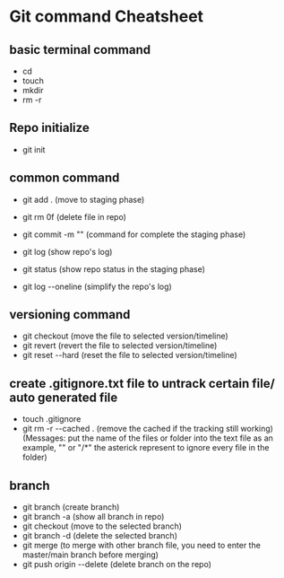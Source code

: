 # Git command Cheatsheet

## basic terminal command
- cd <directory>
- touch <filename>
- mkdir <foldername>
- rm -r <filename>

## Repo initialize
- git init

## common command
- git add .   (move to staging phase)
- git rm 0f <filename>    (delete file in repo)
- git commit -m "<message>"  (command for complete the staging phase)
- git log     (show repo's log)
- git status  (show repo status in the staging phase)

- git log --oneline (simplify the repo's log)

## versioning command
- git checkout <commit-id>    (move the file to selected version/timeline)
- git revert <commit-id>      (revert the file to selected version/timeline)
- git reset --hard <commit-id>    (reset the file to selected version/timeline)

## create .gitignore.txt file to untrack certain file/ auto generated file
- touch .gitignore
- git rm -r --cached . (remove the cached if the tracking still working)
(Messages: put the name of the files or folder into the text file as an example, "<filename>" or "<foldername>/*" the asterick represent to ignore every file in the folder)

## branch
- git branch <name> (create branch)
- git branch -a     (show all branch in repo)
- git checkout <branch-name>  (move to the selected branch)
- git branch -d <branch-name> (delete the selected branch)
- git merge <branch-name> (to merge with other branch file, you need to enter the master/main branch before merging)
- git push origin --delete <branch-name>    (delete branch on the repo)
